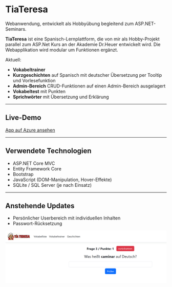 # TiaTeresa

Webanwendung, entwickelt als Hobbyübung begleitend zum ASP.NET-Seminars.

**TiaTeresa** ist eine Spanisch-Lernplattform, die von mir als Hobby-Projekt parallel zum ASP.Net Kurs an der Akademie Dr.Heuer entwickelt wird. Die Webapplikation wird modular um Funktionen ergänzt. 

Aktuell:
-  **Vokabeltrainer** 
-  **Kurzgeschichten** auf Spanisch mit deutscher Übersetzung per Tooltip und Vorlesefunktion
-  **Admin-Bereich** CRUD-Funktionen auf einen Admin-Bereich ausgelagert
-  **Vokabeltest** mit Punkten
-  **Sprichwörter** mit Übersetzung und Erklärung


---
## Live-Demo  
[App auf Azure ansehen](https://tiateresa.sebastianjegorow.de)

---

## Verwendete Technologien

- ASP.NET Core MVC
- Entity Framework Core
- Bootstrap
- JavaScript (DOM-Manipulation, Hover-Effekte)
- SQLite / SQL Server (je nach Einsatz)

---

## Anstehende Updates

- Persönlicher Userbereich mit individuellen Inhalten
- Passwort-Rücksetzung

![Screenshot](screenshottia.jpg)
